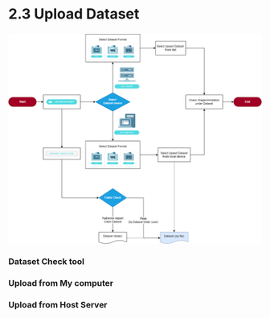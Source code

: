 # 2.3 Upload Dataset

###

![](<../.gitbook/assets/AIP upload dataset flowchart.png>)

### Dataset Check tool







### Upload from My computer

###

###

### Upload from Host Server
